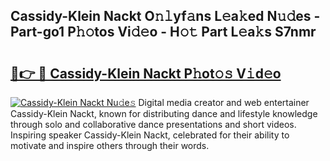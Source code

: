 ## Cassidy-Klein Nackt O𝚗𝚕yf𝚊ns L𝚎a𝚔ed N𝚞𝚍es - Part-go1 P𝚑𝚘tos Vi𝚍𝚎o - H𝚘𝚝 Part L𝚎a𝚔s S7nmr

# <h2><a href="http://kf6vrwd.oniu.top/?m=Cassidy-Klein+Nackt">🔗👉 🔴 Cassidy-Klein Nackt P𝚑ot𝚘𝚜 V𝚒d𝚎o</a></h2>

[![Cassidy-Klein Nackt Nu𝚍e𝚜](https://i.imgur.com/0qMVB7G.gif)](http://kf6vrwd.oniu.top/?m=Cassidy-Klein+Nackt)
Digital media creator and web entertainer Cassidy-Klein Nackt, known for distributing dance and lifestyle knowledge through solo and collaborative dance presentations and short videos. Inspiring speaker Cassidy-Klein Nackt, celebrated for their ability to motivate and inspire others through their words.  
